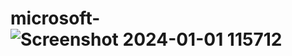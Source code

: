 # microsoft-![Screenshot 2024-01-01 115712](https://github.com/abhilash01289/microsoft-/assets/106958719/2857df87-b53a-4a71-80e7-e28d2fe4dd2a)
